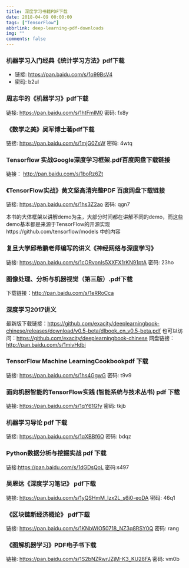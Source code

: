 ```yaml
---
title: 深度学习书籍PDF下载
date: 2018-04-09 00:00:00
tags: ["TensorFlow"]
abbrlink: deep-learning-pdf-downloads
img: ""
comments: false
---
```


### 机器学习入门经典《统计学习方法》pdf下载
- 链接: https://pan.baidu.com/s/1o99BsV4
- 密码: b2ul

### 周志华的《机器学习》pdf下载
链接: https://pan.baidu.com/s/1htFmlM0
密码: fx8y

### 《数学之美》吴军博士著pdf下载
链接: https://pan.baidu.com/s/1mjG0ZsW
密码: 4wtq




### Tensorflow 实战Google深度学习框架.pdf百度网盘下载链接
链接： http://pan.baidu.com/s/1boRz6Zt

### 《TensorFlow实战》黄文坚高清完整PDF 百度网盘下载链接
链接: https://pan.baidu.com/s/1hs3Z2ao
密码: qgn7

本书的大体框架以讲解demo为主，大部分时间都在讲解不同的demo，而这些demo基本都是来源于TensorFlow的开源实现https://github.com/tensorflow/models 中的内容

### 复旦大学邱希鹏老师编写的讲义《神经网络与深度学习》
链接: https://pan.baidu.com/s/1cORvonIs5XXFX1rKN91ptA
密码: 23ho

### 图像处理、分析与机器视觉（第三版）.pdf下载
下载链接：http://pan.baidu.com/s/1eRRoCca

### 深度学习2017讲义
最新版下载链接：https://github.com/exacity/deeplearningbook-chinese/releases/download/v0.5-beta/dlbook_cn_v0.5-beta.pdf
也可以访问：https://github.com/exacity/deeplearningbook-chinese
网盘链接：http://pan.baidu.com/s/1mivHdbi

### TensorFlow Machine LearningCookbookpdf 下载
链接: https://pan.baidu.com/s/1hs4GgwG
密码: t9v9

### 面向机器智能的TensorFlow实践 (智能系统与技术丛书) pdf 下载
链接: https://pan.baidu.com/s/1qY61Gfy
密码: tkjb

### 机器学习导论 pdf 下载
链接: https://pan.baidu.com/s/1qXBBf6O
密码: bdqz

### Python数据分析与挖掘实战  pdf 下载
链接:https://pan.baidu.com/s/1dGDsQoL
密码:s497

### 吴恩达《深度学习笔记》 pdf下载
链接: https://pan.baidu.com/s/1yQSHmM_lzx2L_s6j0-eoDA
密码: 46q1

### 《区块链新经济概论》 pdf下载
链接: https://pan.baidu.com/s/1KNbWIO50718_NZ3q8RSY0Q
密码: rang

### 《图解机器学习》PDF电子书下载
链接: https://pan.baidu.com/s/1S2bNZRwrJZjM-K3_KU28FA
密码: vm0b
